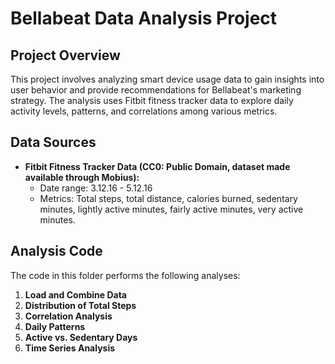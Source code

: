 # Bellabeat Data Analysis Project

## Project Overview
This project involves analyzing smart device usage data to gain insights into user behavior and provide recommendations for Bellabeat's marketing strategy. The analysis uses Fitbit fitness tracker data to explore daily activity levels, patterns, and correlations among various metrics.

## Data Sources
- **Fitbit Fitness Tracker Data (CC0: Public Domain, dataset made available through Mobius):**
  - Date range: 3.12.16 - 5.12.16
  - Metrics: Total steps, total distance, calories burned, sedentary minutes, lightly active minutes, fairly active minutes, very active minutes.

## Analysis Code
The code in this folder performs the following analyses:
1. **Load and Combine Data**
2. **Distribution of Total Steps**
3. **Correlation Analysis**
4. **Daily Patterns**
5. **Active vs. Sedentary Days**
6. **Time Series Analysis**